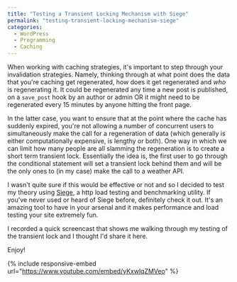 ```yaml
---
title: "Testing a Transient Locking Mechanism with Siege"
permalink: "testing-transient-locking-mechanism-siege"
categories:
  - WordPress
  - Programming
  - Caching
---
```


When working with caching strategies, it's important to step through your invalidation strategies. Namely, thinking through at what point does the data that you're caching get regenerated, how does it get regenerated and <em>who</em> is regenerating it. It could be regenerated any time a new post is published, on a `save_post` hook by an author or admin OR it might need to be regenerated every 15 minutes by anyone hitting the front page.

In the latter case, you want to ensure that at the point where the cache has suddenly expired, you're not allowing a number of concurrent users to simultaneously make the call for a regeneration of data (which generally is either computationally expensive, is lengthy or both). One way in which we can limit how many people are all slamming the regeneration is to create a short term transient lock. Essentially the idea is, the first user to go through the conditional statement will set a transient lock behind them and will be the only ones to (in my case) make the call to a weather API.

I wasn't quite sure if this would be effective or not and so I decided to test my theory using <a href="http://www.joedog.org/siege-home/">Siege</a>, a http load testing and benchmarking utility. If you've never used or heard of Siege before, definitely check it out. It's an amazing tool to have in your arsenal and it makes performance and load testing your site extremely fun.

I recorded a quick screencast that shows me walking through my testing of the transient lock and I thought I'd share it here.

Enjoy!

{% include responsive-embed url="https://www.youtube.com/embed/yKxwlqZMVeo" %}